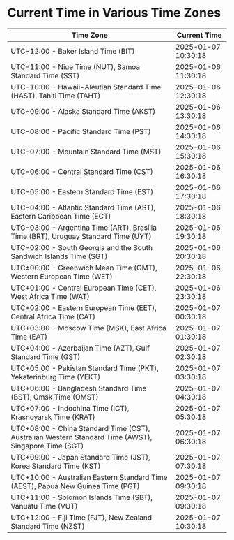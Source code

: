 # Current Time in Various Time Zones

| Time Zone | Current Time |
|-----------|--------------|
| UTC-12:00 - Baker Island Time (BIT) | 2025-01-07 10:30:18 |
| UTC-11:00 - Niue Time (NUT), Samoa Standard Time (SST) | 2025-01-06 11:30:18 |
| UTC-10:00 - Hawaii-Aleutian Standard Time (HAST), Tahiti Time (TAHT) | 2025-01-06 12:30:18 |
| UTC-09:00 - Alaska Standard Time (AKST) | 2025-01-06 13:30:18 |
| UTC-08:00 - Pacific Standard Time (PST) | 2025-01-06 14:30:18 |
| UTC-07:00 - Mountain Standard Time (MST) | 2025-01-06 15:30:18 |
| UTC-06:00 - Central Standard Time (CST) | 2025-01-06 16:30:18 |
| UTC-05:00 - Eastern Standard Time (EST) | 2025-01-06 17:30:18 |
| UTC-04:00 - Atlantic Standard Time (AST), Eastern Caribbean Time (ECT) | 2025-01-06 18:30:18 |
| UTC-03:00 - Argentina Time (ART), Brasília Time (BRT), Uruguay Standard Time (UYT) | 2025-01-06 19:30:18 |
| UTC-02:00 - South Georgia and the South Sandwich Islands Time (SGT) | 2025-01-06 20:30:18 |
| UTC±00:00 - Greenwich Mean Time (GMT), Western European Time (WET) | 2025-01-06 22:30:18 |
| UTC+01:00 - Central European Time (CET), West Africa Time (WAT) | 2025-01-06 23:30:18 |
| UTC+02:00 - Eastern European Time (EET), Central Africa Time (CAT) | 2025-01-07 00:30:18 |
| UTC+03:00 - Moscow Time (MSK), East Africa Time (EAT) | 2025-01-07 01:30:18 |
| UTC+04:00 - Azerbaijan Time (AZT), Gulf Standard Time (GST) | 2025-01-07 02:30:18 |
| UTC+05:00 - Pakistan Standard Time (PKT), Yekaterinburg Time (YEKT) | 2025-01-07 03:30:18 |
| UTC+06:00 - Bangladesh Standard Time (BST), Omsk Time (OMST) | 2025-01-07 04:30:18 |
| UTC+07:00 - Indochina Time (ICT), Krasnoyarsk Time (KRAT) | 2025-01-07 05:30:18 |
| UTC+08:00 - China Standard Time (CST), Australian Western Standard Time (AWST), Singapore Time (SGT) | 2025-01-07 06:30:18 |
| UTC+09:00 - Japan Standard Time (JST), Korea Standard Time (KST) | 2025-01-07 07:30:18 |
| UTC+10:00 - Australian Eastern Standard Time (AEST), Papua New Guinea Time (PGT) | 2025-01-07 09:30:18 |
| UTC+11:00 - Solomon Islands Time (SBT), Vanuatu Time (VUT) | 2025-01-07 09:30:18 |
| UTC+12:00 - Fiji Time (FJT), New Zealand Standard Time (NZST) | 2025-01-07 10:30:18 |
